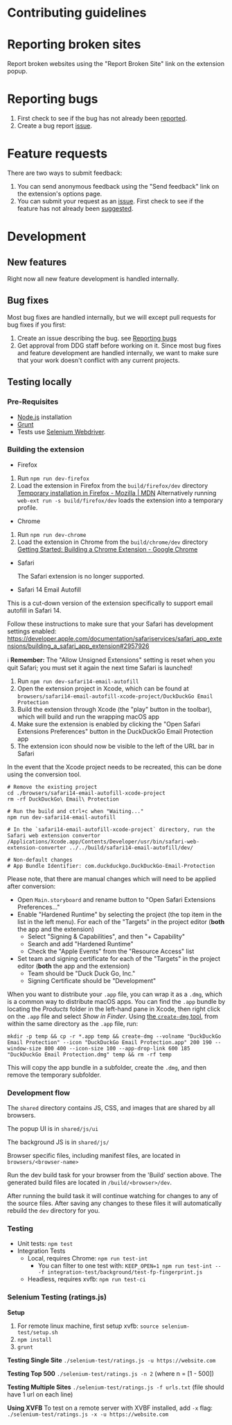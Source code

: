 # Contributing guidelines

# Reporting broken sites

Report broken websites using the "Report Broken Site" link on the extension popup.

# Reporting bugs

1. First check to see if the bug has not already been [reported](https://github.com/duckduckgo/duckduckgo-privacy-extension/issues).
2. Create a bug report [issue](https://github.com/duckduckgo/duckduckgo-privacy-extension/issues/new?template=bug_report.md).

# Feature requests

There are two ways to submit feedback:
1. You can send anonymous feedback using the "Send feedback" link on the extension's options page.
2. You can submit your request as an [issue](https://github.com/duckduckgo/duckduckgo-privacy-extension/issues/new?template=feature_request.md). First check to see if the feature has not already been [suggested](https://github.com/duckduckgo/duckduckgo-privacy-extension/issues).

# Development

## New features

Right now all new feature development is handled internally.

## Bug fixes

Most bug fixes are handled internally, but we will except pull requests for bug fixes if you first:
1. Create an issue describing the bug. see [Reporting bugs](CONTRIBUTING.md#reporting-bugs)
2. Get approval from DDG staff before working on it. Since most bug fixes and feature development are handled internally, we want to make sure that your work doesn't conflict with any current projects.

## Testing locally

### Pre-Requisites
- [Node.js](https://nodejs.org) installation
- [Grunt](https://www.npmjs.com/package/grunt)
- Tests use [Selenium Webdriver](http://seleniumhq.github.io/selenium/docs/api/javascript/index.html).

### Building the extension
- Firefox
 1. Run `npm run dev-firefox`
 2. Load the extension in Firefox from the `build/firefox/dev` directory
[Temporary installation in Firefox - Mozilla | MDN](https://developer.mozilla.org/en-US/Add-ons/WebExtensions/Temporary_Installation_in_Firefox)
    Alternatively running `web-ext run -s build/firefox/dev` loads the extension into a temporary profile.

- Chrome
 1. Run `npm run dev-chrome`
 2. Load the extension in Chrome from the `build/chrome/dev` directory
[Getting Started: Building a Chrome Extension - Google Chrome](https://developer.chrome.com/extensions/getstarted#unpacked)

- Safari

  The Safari extension is no longer supported.

- Safari 14 Email Autofill

This is a cut-down version of the extension specifically to support email autofill in Safari 14.

Follow these instructions to make sure that your Safari has development settings enabled: https://developer.apple.com/documentation/safariservices/safari_app_extensions/building_a_safari_app_extension#2957926

ℹ️ **Remember:** The "Allow Unsigned Extensions" setting is reset when you quit Safari; you must set it again the next time Safari is launched!

 1. Run `npm run dev-safari14-email-autofill`
 2. Open the extension project in Xcode, which can be found at `browsers/safari14-email-autofill-xcode-project/DuckDuckGo Email Protection`
 3. Build the extension through Xcode (the "play" button in the toolbar), which will build and run the wrapping macOS app
 4. Make sure the extension is enabled by clicking the "Open Safari Extensions Preferences" button in the DuckDuckGo Email Protection app
 5. The extension icon should now be visible to the left of the URL bar in Safari

In the event that the Xcode project needs to be recreated, this can be done using the conversion tool.
```
# Remove the existing project
cd ./browsers/safari14-email-autofill-xcode-project
rm -rf DuckDuckGo\ Email\ Protection

# Run the build and ctrl+c when "Waiting..."
npm run dev-safari14-email-autofill

# In the `safari14-email-autofill-xcode-project` directory, run the Safari web extension convertor
/Applications/Xcode.app/Contents/Developer/usr/bin/safari-web-extension-converter ../../build/safari14-email-autofill/dev/

# Non-default changes
# App Bundle Identifier: com.duckduckgo.DuckDuckGo-Email-Protection
```
Please note, that there are manual changes which will need to be applied after conversion:
 - Open `Main.storyboard` and rename button to "Open Safari Extensions Preferences…"
 - Enable "Hardened Runtime" by selecting the project (the top item in the list in the left menu). For each of the "Targets" in the project editor (**both** the app and the extension)
    - Select "Signing & Capabilities", and then "+ Capability"
    - Search and add "Hardened Runtime"
    - Check the "Apple Events" from the "Resource Access" list
 - Set team and signing certificate for each of the "Targets" in the project editor (**both** the app and the extension)
    - Team should be "Duck Duck Go, Inc."
    - Signing Certificate should be "Development"

When you want to distribute your `.app` file, you can wrap it as a `.dmg`, which is a common way to distribute macOS apps. You can find the `.app` bundle by locating the _Products_ folder in the left-hand pane in Xcode, then right click on the `.app` file and select _Show in Finder_. Using [the `create-dmg` tool](https://github.com/create-dmg/create-dmg), from within the same directory as the `.app` file, run:

```
mkdir -p temp && cp -r *.app temp && create-dmg --volname "DuckDuckGo Email Protection" --icon "DuckDuckGo Email Protection.app" 200 190 --window-size 800 400 --icon-size 100 --app-drop-link 600 185 "DuckDuckGo Email Protection.dmg" temp && rm -rf temp
```

This will copy the app bundle in a subfolder, create the `.dmg`, and then remove the temporary subfolder.

### Development flow

The `shared` directory contains JS, CSS, and images that are shared by all browsers.

The popup UI is in `shared/js/ui`

The background JS is in `shared/js/`

Browser specific files, including manifest files, are located in `browsers/<browser-name>`

Run the dev build task for your browser from the 'Build' section above. The generated build files are located in `/build/<browser>/dev`.

After running the build task it will continue watching for changes to any of the source files. After saving any changes to these files it will automatically rebuild the `dev` directory for you.

### Testing
- Unit tests: `npm test`
- Integration Tests
  - Local, requires Chrome: `npm run test-int`
    - You can filter to one test with: `KEEP_OPEN=1 npm run test-int -- -f integration-test/background/test-fp-fingerprint.js`
  - Headless, requires xvfb: `npm run test-ci`

### Selenium Testing (ratings.js)

**Setup**

1. For remote linux machine, first setup xvfb: `source selenium-test/setup.sh`
2. `npm install`
3. `grunt`

**Testing Single Site** `./selenium-test/ratings.js -u https://website.com`

**Testing Top 500** `./selenium-test/ratings.js -n 2` (where n = [1 - 500])

**Testing Multiple Sites** `./selenium-test/ratings.js -f urls.txt` (file should have 1 url on each line)

**Using XVFB** To test on a remote server with XVBF installed, add `-x` flag: `./selenium-test/ratings.js -x -u https://website.com`
